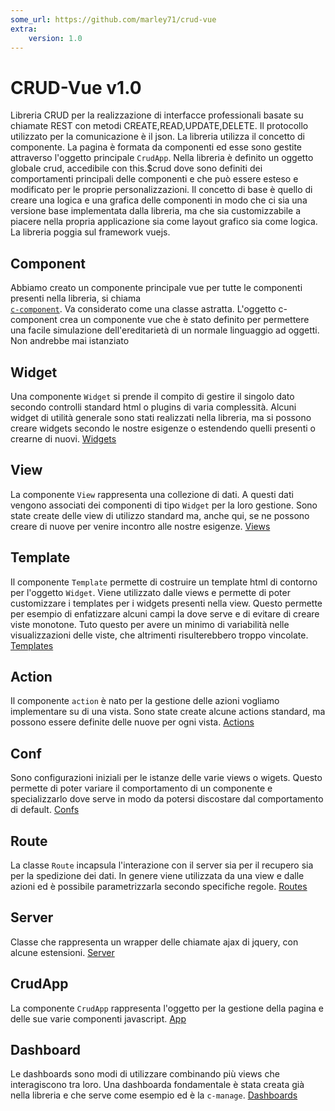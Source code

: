 ```yaml
---
some_url: https://github.com/marley71/crud-vue
extra:
    version: 1.0
---
```


# CRUD-Vue v1.0 

Libreria CRUD per la realizzazione di interfacce professionali basate su chiamate REST con 
metodi CREATE,READ,UPDATE,DELETE. Il protocollo utilizzato per la comunicazione è il json. 
La libreria utilizza il concetto di componente. La pagina è formata da componenti ed esse
sono gestite attraverso l'oggetto principale `CrudApp`. 
Nella libreria è definito un oggetto globale crud, accedibile con this.$crud dove sono definiti
dei comportamenti principali delle componenti e che può essere esteso e modificato per le
proprie personalizzazioni.
Il concetto di base è quello di creare una logica e una grafica delle componenti
in modo che ci sia una versione base implementata dalla libreria, ma che sia customizzabile
a piacere nella propria applicazione sia come layout grafico sia come logica. La libreria poggia sul
framework vuejs.

## Component

Abbiamo creato un componente principale vue per tutte le componenti presenti nella libreria, si chiama  
<a href="c-component">`c-component`</a>. Va considerato come una classe astratta. L'oggetto c-component
crea un componente vue che è stato definito per permettere una facile simulazione
dell'ereditarietà di un normale linguaggio ad oggetti. Non andrebbe mai istanziato


## Widget
Una componente `Widget` si prende il compito di gestire il singolo dato secondo controlli standard html o plugins 
di varia complessità. Alcuni widget di utilità generale sono stati realizzati nella libreria, ma si possono creare
widgets secondo le nostre esigenze o estendendo quelli presenti o crearne di nuovi.
[Widgets](widgets.md)


## View
La componente `View` rappresenta una collezione di dati. A questi dati 
vengono associati dei componenti di tipo `Widget` per la loro gestione. Sono state create delle view di utilizzo 
standard ma, anche qui, se ne possono creare di nuove per venire incontro alle nostre esigenze.
[Views](views.md)

## Template

Il componente `Template` permette di costruire un template html di contorno per l'oggetto `Widget`. 
Viene utilizzato dalle views e permette di poter customizzare i templates per i widgets presenti nella view.
Questo permette per esempio di enfatizzare alcuni campi la dove serve e di evitare di creare viste monotone.
Tuto questo per avere un minimo di variabilità nelle visualizzazioni delle viste, che altrimenti risulterebbero 
troppo vincolate.
[Templates](templates.md)


## Action
Il componente `action` è nato per la gestione delle azioni vogliamo implementare su di una vista. Sono state create
alcune actions standard, ma possono essere definite delle nuove per ogni vista.
[Actions](actions.md)

## Conf
Sono configurazioni iniziali per le istanze delle varie views o wigets. Questo permette di poter variare il comportamento
di un componente e specializzarlo dove serve in modo da potersi discostare dal comportamento di default. 
[Confs](confs.md)

## Route
La classe `Route` incapsula l'interazione con il server sia per il recupero sia per la spedizione 
dei dati. In genere viene utilizzata da una view e dalle azioni ed è possibile parametrizzarla secondo specifiche
regole.
[Routes](routes.md)


## Server
Classe che rappresenta un wrapper delle chiamate ajax di jquery, con alcune estensioni.
[Server](server.md)

## CrudApp
La componente `CrudApp` rappresenta l'oggetto per la gestione della pagina e delle sue varie componenti 
javascript.
[App](app.md)


## Dashboard
Le dashboards sono modi di utilizzare combinando più views che interagiscono tra loro. Una dashboarda fondamentale 
è stata creata già nella libreria e che serve come esempio ed è la `c-manage`.
[Dashboards](dashboards.md)

